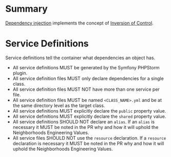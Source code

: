
# Summary
[Dependency injection](https://en.wikipedia.org/wiki/Dependency_injection) implements the concept of [Inversion of Control](https://en.wikipedia.org/wiki/Inversion_of_control).

# Service Definitions
Service definitions tell the container what dependencies an object has.
* All service definitions MUST be generated by the Symfony PHPStorm plugin.
* All service definition files MUST only declare dependencies for a single class.
* All service definition files MUST NOT have more than one service per file.
* All service definition files MUST be named `<CLASS_NAME>.yml` and be at the same directory level as the target class.
* All service definitions MUST explicitly declare the `public` property value.
* All service definitions MUST explicitly declare the `shared` property value.
* All service definitions SHOULD NOT declare an `alias`. If an `alias` is necessary it MUST be noted in the PR why and how it will uphold the Neighborhoods Engineering Values.
* All service files SHOULD NOT use the `resource` declaration. If a `resource` declaration is necessary it MUST be noted in the PR why and how it will uphold the Neighborhoods Engineering Values.
